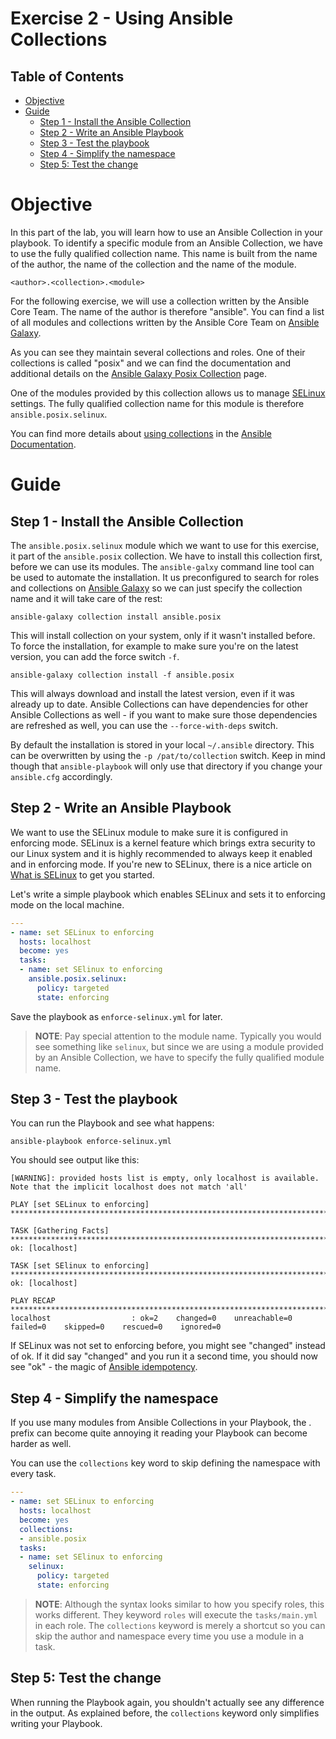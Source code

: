 # Exercise 2 - Using Ansible Collections

## Table of Contents

- [Objective](#objective)
- [Guide](#guide)
    - [Step 1 - Install the Ansible Collection](#step-1---install-the-ansible-collection)
    - [Step 2 - Write an Ansible Playbook](#step-2---write-an-ansible-playbook)
    - [Step 3 - Test the playbook](#step-3---test-the-playbook)
    - [Step 4 - Simplify the namespace](#step-4---simplify-the-namespace)
    - [Step 5: Test the change](#step-5-test-the-change)

# Objective

In this part of the lab, you will learn how to use an Ansible Collection in your playbook. To identify a specific module from an Ansible Collection, we have to use the fully qualified collection name. This name is built from the name of the author, the name of the collection and the name of the module.

    <author>.<collection>.<module>

For the following exercise, we will use a collection written by the Ansible Core Team. The name of the author is therefore "ansible". You can find a list of all modules and collections written by the Ansible Core Team on [Ansible Galaxy](https://galaxy.ansible.com/ansible).

As you can see they maintain several collections and roles. One of their collections is called "posix" and we can find the documentation and additional details on the [Ansible Galaxy Posix Collection](https://galaxy.ansible.com/ansible/posix) page.

One of the modules provided by this collection allows us to manage [SELinux](https://www.redhat.com/en/topics/linux/what-is-selinux) settings. The fully qualified collection name for this module is therefore `ansible.posix.selinux`.

You can find more details about [using collections](https://docs.ansible.com/ansible/latest/user_guide/collections_using.html) in the [Ansible Documentation](https://docs.ansible.com/).

# Guide

## Step 1 - Install the Ansible Collection

The `ansible.posix.selinux` module which we want to use for this exercise, it part of the `ansible.posix` collection. We have to install this collection first, before we can use its modules. The `ansible-galxy` command line tool can be used to automate the installation. It us preconfigured to search for roles and collections on [Ansible Galaxy](https://galaxy.ansible.com/) so we can just specify the collection name and it will take care of the rest:

    ansible-galaxy collection install ansible.posix

This will install collection on your system, only if it wasn't installed before. To force the installation, for example to make sure you're on the latest version, you can add the force switch `-f`.

    ansible-galaxy collection install -f ansible.posix

This will always download and install the latest version, even if it was already up to date. Ansible Collections can have dependencies for other Ansible Collections as well - if you want to make sure those dependencies are refreshed as well, you can use the `--force-with-deps` switch.

By default the installation is stored in your local `~/.ansible` directory. This can be overwritten by using the `-p /pat/to/collection` switch. Keep in mind though that `ansible-playbook` will only use that directory if you change your `ansible.cfg` accordingly.

## Step 2 - Write an Ansible Playbook

We want to use the SELinux module to make sure it is configured in enforcing mode. SELinux is a kernel feature which brings extra security to our Linux system and it is highly recommended to always keep it enabled and in enforcing mode. If you're new to SELinux, there is a nice article on [What is SELinux](https://www.redhat.com/en/topics/linux/what-is-selinux) to get you started.

Let's write a simple playbook which enables SELinux and sets it to enforcing mode on the local machine.

```yaml
---
- name: set SELinux to enforcing
  hosts: localhost
  become: yes
  tasks:
  - name: set SElinux to enforcing
    ansible.posix.selinux:
      policy: targeted
      state: enforcing
```

Save the playbook as `enforce-selinux.yml` for later.

> **NOTE**: Pay special attention to the module name. Typically you would see something like `selinux`, but since we are using a module provided by an Ansible Collection, we have to specify the fully qualified module name.

## Step 3 - Test the playbook

You can run the Playbook and see what happens:

    ansible-playbook enforce-selinux.yml

You should see output like this:

    [WARNING]: provided hosts list is empty, only localhost is available. Note that the implicit localhost does not match 'all'

    PLAY [set SELinux to enforcing] ***********************************************************************************

    TASK [Gathering Facts] ********************************************************************************************
    ok: [localhost]

    TASK [set SElinux to enforcing] ***********************************************************************************
    ok: [localhost]

    PLAY RECAP ********************************************************************************************************
    localhost                  : ok=2    changed=0    unreachable=0    failed=0    skipped=0    rescued=0    ignored=0

If SELinux was not set to enforcing before, you might see "changed" instead of ok. If it did say "changed" and you run it a second time, you should now see "ok" - the magic of [Ansible idempotency](https://docs.ansible.com/ansible/latest/reference_appendices/glossary.html).

## Step 4 - Simplify the namespace

If you use many modules from Ansible Collections in your Playbook, the <autho>.<collection> prefix can become quite annoying it reading your Playbook can become harder as well.

You can use the `collections` key word to skip defining the namespace with every task.

```yaml
---
- name: set SELinux to enforcing
  hosts: localhost
  become: yes
  collections:
  - ansible.posix
  tasks:
  - name: set SElinux to enforcing
    selinux:
      policy: targeted
      state: enforcing
```

> **NOTE**: Although the syntax looks similar to how you specify roles, this works different. They keyword `roles` will execute the `tasks/main.yml` in each role. The `collections` keyword is merely a shortcut so you can skip the author and namespace every time you use a module in a task.

## Step 5: Test the change

When running the Playbook again, you shouldn't actually see any difference in the output. As explained before, the `collections` keyword only simplifies writing your Playbook.

